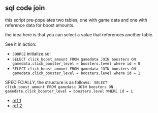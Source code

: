 ## sql code join

this script pre-populates two tables, one with game data and one with reference data for boost amounts.

the idea here is that you can select a value that references another table.

See it in action:
* `SOURCE` initialize.sql
* `SELECT click_boost_amount FROM gamedata JOIN boosters ON gamedata.click_booster_level = boosters.level where id = 0`
* `SELECT click_boost_amount FROM gamedata JOIN boosters ON gamedata.click_booster_level = boosters.level where id = 1`

SPECIFCIALLY, the structure is as follows:
<code>
SELECT click_boost_amount
 FROM gamedata 
 JOIN boosters 
 	ON gamedata.click_booster_level = boosters.level
 WHERE id = 1
</code>


- [ref 1](https://www.codeproject.com/Articles/33052/Visual-Representation-of-SQL-Joins)
- [ref 2](http://www.sql-join.com/)